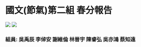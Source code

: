 # 國文(節氣)第二組 春分報告
![](https://img.shields.io/badge/WebSlides-6748F5?style=for-the-badge&logo=Microsoft%20PowerPoint&logoColor=white) ![](https://img.shields.io/badge/Github%20Pages-gray?style=for-the-badge&logo=GitHub&logoColor=white)
### 組員: 吳禹辰 李倬安 謝維倫 林晉宇 陳睿弘 吳亦鴻 蔡知遠
